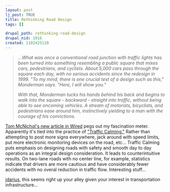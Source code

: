 ```yaml
--- 
layout: post
lj_post: TRUE
title: Rethinking Road Design
tags: []

drupal_path: rethinking-road-design
drupal_nid: 1916
created: 1102425120
---
```

<blockquote><i>...What was once a conventional road junction with traffic lights has been turned into something resembling a public square that mixes cars, pedestrians, and cyclists. About 5,000 cars pass through the square each day, with no serious accidents since the redesign in 1999. "To my mind, there is one crucial test of a design such as this," Monderman says. "Here, I will show you."

With that, Monderman tucks his hands behind his back and begins to walk into the square - backward - straight into traffic, without being able to see oncoming vehicles. A stream of motorists, bicyclists, and pedestrians ease around him, instinctively yielding to a man with the courage of his convictions.</i></blockquote>

<a href="http://www.wired.com/wired/archive/12.12/traffic.html?pg=1&topic=traffic&topic_set=">Tom McNichol's new article in Wired</a> pegs out my fascination meter. Apparently it's tied into the practice of <a href="http://www.trafficcalming.org/">"Traffic Calming."</a> Rather than attempting to post more signs everywhere, jack around with speed limits, put more electronic monitoring devices on the road, etc... Traffic Calming puts emphasis on designing roads with safety and smooth day to day operations as an integral design consideration. It leads to counterintuitive results. On two-lane roads with no center line, for example, statistics indicate that drivers are more cautious and have considerably fewer accidents with no overal reduction in traffic flow. Interesting stuff...

<a href="http://jdarius.livejournal.com">jdarius</a>, this seems right up your alley given your interest in transportation infrastructure...
